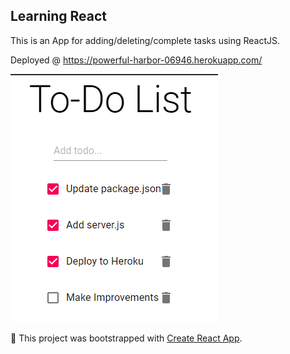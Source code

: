 

## Learning React

This is an App for adding/deleting/complete tasks using ReactJS.

Deployed @ https://powerful-harbor-06946.herokuapp.com/


![React ToDo List](https://github.com/iqrivas/react-todo/blob/master/react-todo.PNG?raw=true)






:diamond_shape_with_a_dot_inside: This project was bootstrapped with [Create React App](https://github.com/facebook/create-react-app).

